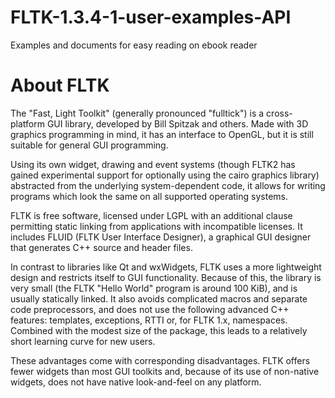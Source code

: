 # FLTK-1.3.4-1-user-examples-API
Examples and documents for easy reading on ebook reader


# About FLTK

The "Fast, Light Toolkit" (generally pronounced "fulltick") is a cross-platform GUI library, developed by Bill Spitzak and others. Made with 3D graphics programming in mind, it has an interface to OpenGL, but it is still suitable for general GUI programming.

Using its own widget, drawing and event systems (though FLTK2 has gained experimental support for optionally using the cairo graphics library) abstracted from the underlying system-dependent code, it allows for writing programs which look the same on all supported operating systems.

FLTK is free software, licensed under LGPL with an additional clause permitting static linking from applications with incompatible licenses. It includes FLUID (FLTK User Interface Designer), a graphical GUI designer that generates C++ source and header files.

In contrast to libraries like Qt and wxWidgets, FLTK uses a more lightweight design and restricts itself to GUI functionality. Because of this, the library is very small (the FLTK "Hello World" program is around 100 KiB), and is usually statically linked. It also avoids complicated macros and separate code preprocessors, and does not use the following advanced C++ features: templates, exceptions, RTTI or, for FLTK 1.x, namespaces. Combined with the modest size of the package, this leads to a relatively short learning curve for new users.

These advantages come with corresponding disadvantages. FLTK offers fewer widgets than most GUI toolkits and, because of its use of non-native widgets, does not have native look-and-feel on any platform.

